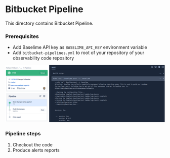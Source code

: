 # Bitbucket Pipeline

This directory contains Bitbucket Pipeline.

### Prerequisites
* Add Baselime API key as `BASELIME_API_KEY` environment variable
* Add `bitbucket-pipelines.yml` to root of your repository of your observability code repository

![img.png](img.png)

### Pipeline steps
1. Checkout the code
2. Produce alerts reports
